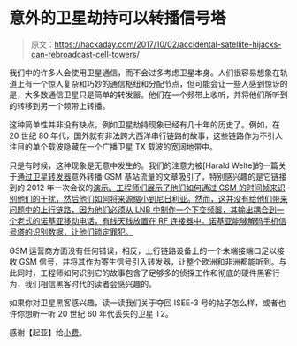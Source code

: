 # 意外的卫星劫持可以转播信号塔

> 原文：<https://hackaday.com/2017/10/02/accidental-satellite-hijacks-can-rebroadcast-cell-towers/>

我们中的许多人会使用卫星通信，而不会过多考虑卫星本身。人们很容易想象在轨道上有一个惊人复杂和巧妙的通信枢纽和分配节点，但可能会让一些人感到惊讶的是，大多数通信卫星只是简单的转发器。他们在一个频带上收听，并将他们所听到的转移到另一个频带上转播。

这种简单性并非没有缺点，例如卫星劫持现象已经有几十年的历史了。例如，在 20 世纪 80 年代，国外就有非法跨大西洋串行链路的故事，这些链路作为不引人注目的单个载波隐藏在一个广播卫星 TX 载波的宽阔地带中。

只是有时候，这种现象是无意中发生的。我们的注意力被[Harald Welte]的一篇关于[通过卫星转发器](http://laforge.gnumonks.org/blog/20170216-cellular_rebroadcast_over_sat/)意外转播 GSM 基站流量的文章吸引了，特别感兴趣的是它链接到的 2012 年一次会议的[演示。工程师们展示了他们如何通过 GSM 的时间帧来识别他们的干扰，然后他们如何将来源缩小到尼日利亚。然而，这并没有给他们带来问题中的上行链路，因为他们必须从 LNB 中制作一个下变频器，其输出耦合到一个老式的诺基亚移动电话，有线天线放置在 RF 连接器中。诺基亚能够解码手机信号塔的识别数据，让他们锁定罪犯。](http://data.satirg.org/identifying-gsm-rebroadcast-part1/)

GSM 运营商方面没有任何错误，相反，上行链路设备上的一个未端接端口足以接收 GSM 信号，并将其作为寄生信号引入转发器，让整个欧洲和非洲都能听到。与此同时，工程师如何识别它的故事包含了足够多的侦探工作和彻底的硬件黑客行为，我们相信黑客时代的读者会感兴趣的。

如果你对卫星黑客感兴趣，读一读我们关于夺回 ISEE-3 号的帖子怎么样，或者也许你想听一听 20 世纪 60 年代丢失的卫星 T2。

感谢【起亚】给[小费](https://twitter.com/alt_kia/status/913348342675116033)。
